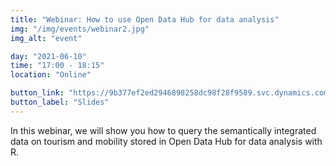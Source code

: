 ```yaml
---
title: "Webinar: How to use Open Data Hub for data analysis"
img: "/img/events/webinar2.jpg"
img_alt: "event"

day: "2021-06-10"
time: "17:00 - 18:15"
location: "Online"

button_link: "https://9b377ef2ed2946898258dc98f28f9589.svc.dynamics.com/t/t/69K7SmqIfryYe1sYptX9ANG0L9d03B3wkq2xV2VIZsAx/4fPCmPOeU38xLQWxsC5JmmCjxYUBVvTY2fiGbqm0aNQx"
button_label: "Slides"
---
```


In this webinar, we will show you how to query the semantically integrated data on tourism and mobility stored in Open Data Hub for data analysis with R.